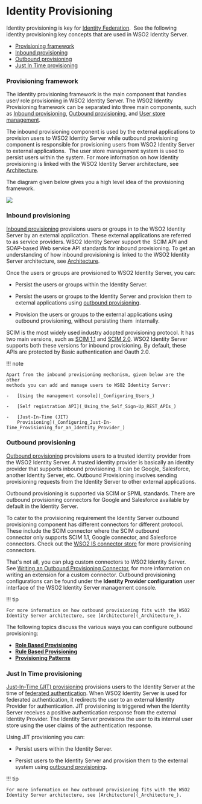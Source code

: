 # Identity Provisioning

Identity provisioning is key for [Identity
Federation](_Identity_Federation_).  See the following identity
provisioning key concepts that are used in WSO2 Identity Server.

-   [Provisioning
    framework](#IdentityProvisioning-Provisioningframework)
-   [Inbound provisioning](#IdentityProvisioning-Inboundprovisioning)
-   [Outbound provisioning](#IdentityProvisioning-Outboundprovisioning)
-   [Just In Time
    provisioning](#IdentityProvisioning-JustInTimeprovisioning)

### Provisioning framework

The identity provisioning framework is the main component that handles
user/ role provisioning in WSO2 Identity Server. The WSO2 Identity
Provisioning framework can be separated into three main components, such
as [Inbound provisioning](_Inbound_Provisioning_), [Outbound
provisioning](_Outbound_Provisioning_), and [User store
management](_Configuring_User_Stores_).

The inbound provisioning component is used by the external applications
to provision users to WSO2 Identity Server while outbound provisioning
component is responsible for provisioning users from WSO2 Identity
Server to external applications.  The user store management system is
used to persist users within the system. For more information on how
Identity provisioning is linked with the WSO2 Identity Server
architecture, see [Architecture](_Architecture_).

The diagram given below gives you a high level idea of the provisioning
framework.

![]( ../../assets/img/103330152/103330153.jpg) 

### Inbound provisioning

[Inbound provisioning](_Inbound_Provisioning_) provisions users or
groups in to the WSO2 Identity Server by an external application. These
external applications are referred to as service providers. WSO2
Identity Server support the  SCIM API and SOAP-based Web service API
standards for inbound provisioning. To get an understanding of how
inbound provisioning is linked to the WSO2 Identity Server architecture,
see [Architecture](_Architecture_).

Once the users or groups are provisioned to WSO2 Identity Server, you
can:

-   Persist the users or groups within the Identity Server.

-   Persist the users or groups to the Identity Server and provision
    them to external applications using [outbound
    provisioning](_Outbound_Provisioning_).

-   Provision the users or groups to the external applications using
    outbound provisioning, without persisting them  internally.

SCIM is the most widely used industry adopted provisioning protocol. It
has two main versions, such as [SCIM 1.1](http://www.simplecloud.info/)
and [SCIM 2.0](http://www.simplecloud.info/). WSO2 Identity Server
supports both these versions for inbound provisioning. By default, these
APIs are protected by Basic authentication and Oauth 2.0.

!!! note
    
    Apart from the inbound provisioning mechanism, given below are the other
    methods you can add and manage users to WSO2 Identity Server:
    
    -   [Using the management console](_Configuring_Users_)
    
    -   [Self registration API](_Using_the_Self_Sign-Up_REST_APIs_)
    
    -   [Just-In-Time (JIT)
        Provisioning](_Configuring_Just-In-Time_Provisioning_for_an_Identity_Provider_)
    

### Outbound provisioning

[Outbound provisioning](_Outbound_Provisioning_) provisions users to a
trusted identity provider from the WSO2 Identity Server. A trusted
identity provider is basically an identity provider that supports
inbound provisioning. It can be Google, Salesforce, another Identity
Server, etc. Outbound Provisioning involves sending provisioning
requests from the Identity Server to other external applications.

Outbound provisioning is supported via SCIM or SPML standards. There are
outbound provisioning connectors for Google and Salesforce available by
default in the Identity Server.

To cater to the provisioning requirement the Identity Server outbound
provisioning component has different connectors for different protocol.
These include the SCIM connector where the SCIM outbound
connector only supports SCIM 1.1, Google connector, and Salesforce
connectors. Check out the [WSO2 IS connector
store](https://store.wso2.com/store/assets/isconnector/list) for more
provisioning connectors.

That's not all, you can plug custom connectors to WSO2 Identity Server.
See [Writing an Outbound Provisioning
Connector](_Writing_an_Outbound_Provisioning_Connector_), for more
information on writing an extension for a custom connector. Outbound
provisioning configurations can be found under the **Identity Provider
configuration** user interface of the WSO2 Identity Server management
console.

!!! tip
    
    For more information on how outbound provisioning fits with the WSO2
    Identity Server architecture, see [Architecture](_Architecture_).
    

The following topics discuss the various ways you can configure outbound
provisioning:

-   **[Role Based Provisioning](_Role_Based_Provisioning_)**
-   **[Rule Based Provisioning](_Rule_Based_Provisioning_)**
-   **[Provisioning Patterns](_Provisioning_Patterns_)**

### Just In Time provisioning

[Just-In-Time (JIT)
provisioning](_Configuring_Just-In-Time_Provisioning_for_an_Identity_Provider_)
provisions users to the Identity Server at the time of [federated
authentication](_Identity_Federation_). When WSO2 Identity Server is
used for federated authentication, it redirects the user to an external
Identity Provider for authentication. JIT provisioning is triggered when
the Identity Server receives a positive authentication response from the
external Identity Provider. The Identity Server provisions the user to
its internal user store using the user claims of the authentication
response.

Using JIT provisioning you can:

-   Persist users within the Identity Server.

-   Persist users to the Identity Server and provision them to the
    external system using [outbound
    provisioning](#IdentityProvisioning-Outboundprovisioning).

!!! tip
    
    For more information on how outbound provisioning fits with the WSO2
    Identity Server architecture, see [Architecture](_Architecture_).
    
